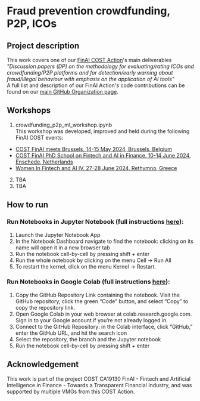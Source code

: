 # Fraud prevention crowdfunding, P2P, ICOs 

## Project description
This work covers one of our [FinAI COST Action](https://fin-ai.eu/)'s main deliverables _"Discussion papers (DP) on the methodology for evaluating/rating ICOs and crowdfunding/P2P platforms and for detection/early warning about fraud/illegal behaviour with emphasis on the application of AI tools"_  
A full list and description of our FinAI Action's code contributions can be found on our [main GitHub Organization page](https://github.com/cost19130/.github/tree/main/profile/README.md).

## Workshops
1. crowdfunding_p2p_ml_workshop.ipynb  
This workshop was developed, improved and held during the following FinAI COST events:
* [COST FinAI meets Brussels, 14-15 May 2024, Brussels, Belgium](https://www.digital-finance-msca.com/event-details-registration/cost-finai-brussels-may-14-15-2024) 
* [COST FinAI PhD School on Fintech and AI in Finance, 10-14 June 2024, Enschede, Netherlands](https://www.digital-finance-msca.com/cost-finai-phd-school-2024)
* [Women In Fintech and AI IV, 27-28 June 2024, Rethymno, Greece](https://fin-ai.eu/womeninfintech2024/)
2. TBA
3. TBA

## How to run
### Run Notebooks in Jupyter Notebook (full instructions [here](https://jupyter-notebook-beginner-guide.readthedocs.io/en/latest/execute.html#:~:text=Click%20on%20the%20menu%20Help,menu%20Cell%20%2D%3E%20Run%20All.)):  
1. Launch the Jupyter Notebook App  
2. In the Notebook Dashboard navigate to find the notebook: clicking on its name will open it in a new browser tab  
3. Run the notebook cell-by-cell by pressing shift + enter
4. Run the whole notebook by clicking on the menu Cell -> Run All
5. To restart the kernel, click on the menu Kernel -> Restart.

### Run Notebooks in Google Colab (full instructions [here](https://github.com/cost19130/fraud_prevention_crowdfunding_p2p_ico.git/)):
1. Copy the GitHub Repository Link containing the notebook. Visit the GitHub repository, click the green “Code” button, and select “Copy” to copy the repository link.
2. Open Google Colab in your web browser at colab.research.google.com. Sign in to your Google account if you’re not already logged in.
3. Connect to the GitHub Repository: in the Colab interface, click “GitHub,” enter the GitHub URL, and hit the search icon
4. Select the repository, the branch and the Jupyter notebook
5. Run the notebook cell-by-cell by pressing shift + enter

## Acknowledgement
This work is part of the project COST CA19130 FinAI - Fintech and Artificial Intelligence in Finance - Towards a Transparent Financial Industry, and was supported by multiple VMGs from this COST Action.  
